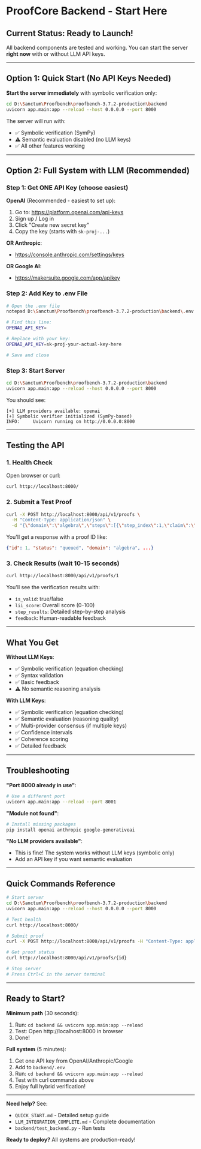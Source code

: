 # ProofCore Backend - Start Here

## Current Status: Ready to Launch!

All backend components are tested and working. You can start the server **right now** with or without LLM API keys.

---

## Option 1: Quick Start (No API Keys Needed)

**Start the server immediately** with symbolic verification only:

```bash
cd D:\Sanctum\Proofbench\proofbench-3.7.2-production\backend
uvicorn app.main:app --reload --host 0.0.0.0 --port 8000
```

The server will run with:
- ✅ Symbolic verification (SymPy)
- ⚠️  Semantic evaluation disabled (no LLM keys)
- ✅ All other features working

---

## Option 2: Full System with LLM (Recommended)

### Step 1: Get ONE API Key (choose easiest)

**OpenAI** (Recommended - easiest to set up):
1. Go to: https://platform.openai.com/api-keys
2. Sign up / Log in
3. Click "Create new secret key"
4. Copy the key (starts with `sk-proj-...`)

**OR Anthropic**:
- https://console.anthropic.com/settings/keys

**OR Google AI**:
- https://makersuite.google.com/app/apikey

### Step 2: Add Key to .env File

```bash
# Open the .env file
notepad D:\Sanctum\Proofbench\proofbench-3.7.2-production\backend\.env

# Find this line:
OPENAI_API_KEY=

# Replace with your key:
OPENAI_API_KEY=sk-proj-your-actual-key-here

# Save and close
```

### Step 3: Start Server

```bash
cd D:\Sanctum\Proofbench\proofbench-3.7.2-production\backend
uvicorn app.main:app --reload --host 0.0.0.0 --port 8000
```

You should see:
```
[+] LLM providers available: openai
[+] Symbolic verifier initialized (SymPy-based)
INFO:     Uvicorn running on http://0.0.0.0:8000
```

---

## Testing the API

### 1. Health Check

Open browser or curl:
```bash
curl http://localhost:8000/
```

### 2. Submit a Test Proof

```bash
curl -X POST http://localhost:8000/api/v1/proofs \
  -H "Content-Type: application/json" \
  -d "{\"domain\":\"algebra\",\"steps\":[{\"step_index\":1,\"claim\":\"Solve for x\",\"equation\":\"x + 5 = 10\",\"reasoning\":\"Subtract 5 from both sides\",\"dependencies\":[]}]}"
```

You'll get a response with a proof ID like:
```json
{"id": 1, "status": "queued", "domain": "algebra", ...}
```

### 3. Check Results (wait 10-15 seconds)

```bash
curl http://localhost:8000/api/v1/proofs/1
```

You'll see the verification results with:
- `is_valid`: true/false
- `lii_score`: Overall score (0-100)
- `step_results`: Detailed step-by-step analysis
- `feedback`: Human-readable feedback

---

## What You Get

**Without LLM Keys**:
- ✅ Symbolic verification (equation checking)
- ✅ Syntax validation
- ✅ Basic feedback
- ⚠️  No semantic reasoning analysis

**With LLM Keys**:
- ✅ Symbolic verification (equation checking)
- ✅ Semantic evaluation (reasoning quality)
- ✅ Multi-provider consensus (if multiple keys)
- ✅ Confidence intervals
- ✅ Coherence scoring
- ✅ Detailed feedback

---

## Troubleshooting

**"Port 8000 already in use"**:
```bash
# Use a different port
uvicorn app.main:app --reload --port 8001
```

**"Module not found"**:
```bash
# Install missing packages
pip install openai anthropic google-generativeai
```

**"No LLM providers available"**:
- This is fine! The system works without LLM keys (symbolic only)
- Add an API key if you want semantic evaluation

---

## Quick Commands Reference

```bash
# Start server
cd D:\Sanctum\Proofbench\proofbench-3.7.2-production\backend
uvicorn app.main:app --reload --host 0.0.0.0 --port 8000

# Test health
curl http://localhost:8000/

# Submit proof
curl -X POST http://localhost:8000/api/v1/proofs -H "Content-Type: application/json" -d "{\"domain\":\"algebra\",\"steps\":[...]}"

# Get proof status
curl http://localhost:8000/api/v1/proofs/{id}

# Stop server
# Press Ctrl+C in the server terminal
```

---

## Ready to Start?

**Minimum path** (30 seconds):
1. Run: `cd backend && uvicorn app.main:app --reload`
2. Test: Open http://localhost:8000 in browser
3. Done!

**Full system** (5 minutes):
1. Get one API key from OpenAI/Anthropic/Google
2. Add to `backend/.env`
3. Run: `cd backend && uvicorn app.main:app --reload`
4. Test with curl commands above
5. Enjoy full hybrid verification!

---

**Need help?** See:
- `QUICK_START.md` - Detailed setup guide
- `LLM_INTEGRATION_COMPLETE.md` - Complete documentation
- `backend/test_backend.py` - Run tests

**Ready to deploy?** All systems are production-ready!

